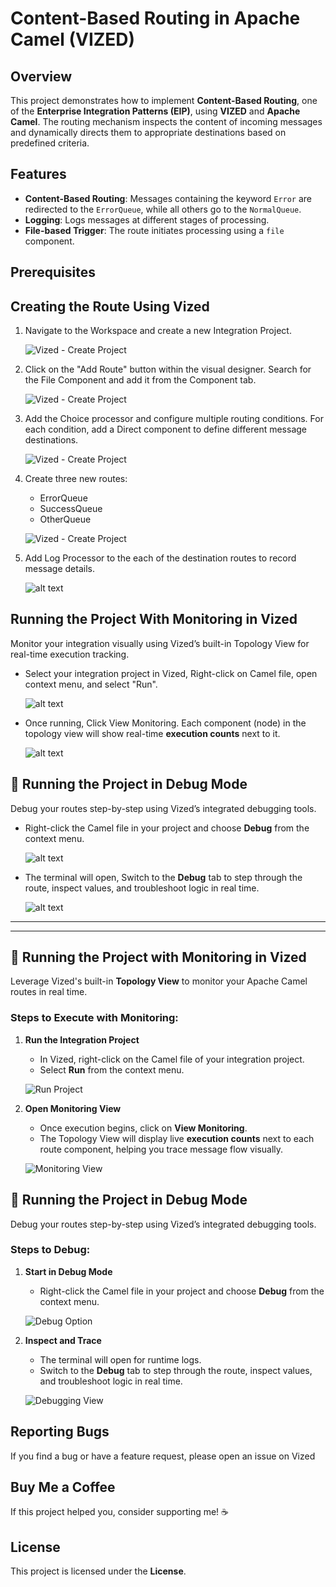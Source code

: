 # Content-Based Routing in Apache Camel (VIZED)

## Overview

This project demonstrates how to implement **Content-Based Routing**, one of the **Enterprise Integration Patterns (EIP)**, using **VIZED** and **Apache Camel**. The routing mechanism inspects the content of incoming messages and dynamically directs them to appropriate destinations based on predefined criteria.

<!-- This route will be developed using **Vized**, a no-code platform that simplifies the creation of Apache Camel routes. -->

## Features

- **Content-Based Routing**: Messages containing the keyword `Error` are redirected to the `ErrorQueue`, while all others go to the `NormalQueue`.
- **Logging**: Logs messages at different stages of processing.
- **File-based Trigger**: The route initiates processing using a `file` component.

## Prerequisites


## Creating the Route Using Vized
1. Navigate to the Workspace and create a new Integration Project.

    ![Vized - Create Project](assets/CreateIntegrationProject.gif)

2. Click on the "Add Route" button within the visual designer. Search for the File Component and add it from the Component tab.

    ![Vized - Create Project](assets/AddFileComponent.gif)

4. Add the Choice processor and configure multiple routing conditions. For each condition, add a Direct component to define different message destinations.

    ![Vized - Create Project](assets/ChoiceComponent.gif)

6. Create three new routes:

    - ErrorQueue
    - SuccessQueue
    - OtherQueue

    ![Vized - Create Project](assets/AddDirectComponent.gif)

7. Add Log Processor to the each of the destination routes to record message details.

    ![alt text](assets/image.png)


## Running the Project With Monitoring in Vized

Monitor your integration visually using Vized’s built-in Topology View for real-time execution tracking.

- Select your integration project in Vized, Right-click on Camel file, open context menu, and select "Run".

    ![alt text](assets/run.png)

- Once running, Click View Monitoring. Each component (node) in the topology view will show real-time **execution counts** next to it.
    
    ![alt text](assets/RunWithMonitoring.gif)


## 🐞 Running the Project in Debug Mode

Debug your routes step-by-step using Vized’s integrated debugging tools.

- Right-click the Camel file in your project and choose **Debug** from the context menu.

    ![alt text](assets/debug.png)

- The terminal will open, Switch to the **Debug** tab to step through the route, inspect values, and troubleshoot logic in real time.
    
    ![alt text](assets/RunWithDebug.gif)




<hr/>
<hr/>


## 🚀 Running the Project with Monitoring in Vized

Leverage Vized's built-in **Topology View** to monitor your Apache Camel routes in real time.

### Steps to Execute with Monitoring:

1. **Run the Integration Project**
   - In Vized, right-click on the Camel file of your integration project.
   - Select **Run** from the context menu.
   
   ![Run Project](assets/run.png)

2. **Open Monitoring View**
   - Once execution begins, click on **View Monitoring**.
   - The Topology View will display live **execution counts** next to each route component, helping you trace message flow visually.
   
   ![Monitoring View](assets/RunWithMonitoring.gif)


## 🐞 Running the Project in Debug Mode

Debug your routes step-by-step using Vized’s integrated debugging tools.

### Steps to Debug:

1. **Start in Debug Mode**
   - Right-click the Camel file in your project and choose **Debug** from the context menu.
   
   ![Debug Option](assets/debug.png)

2. **Inspect and Trace**
   - The terminal will open for runtime logs.
   - Switch to the **Debug** tab to step through the route, inspect values, and troubleshoot logic in real time.
   
   ![Debugging View](assets/RunWithDebug.gif)








<!-- ## Customization

- Modify the `setBody` expression to change message content dynamically.
- Add more conditions under `choice` for additional routing logic.
- Integrate with external queues like **Kafka**, **RabbitMQ**, or **ActiveMQ**. -->

## Reporting Bugs

If you find a bug or have a feature request, please open an issue on Vized
<!-- (https://github.com/YOUR_GITHUB_REPO/issues). -->

## Buy Me a Coffee

If this project helped you, consider supporting me! ☕


## License

This project is licensed under the **License**. 
<!-- See the [LICENSE](LICENSE) file for details. -->

<!-- ## Contributing

1. Fork the repository.
2. Create a new branch (`feature-branch-name`).
3. Commit your changes.
4. Push to your fork.
5. Create a Pull Request. -->

<!-- 
### 📌 Follow me for more Apache Camel content! -->
